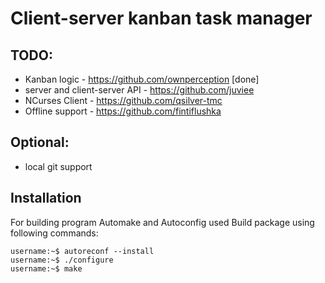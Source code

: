 # Client-server kanban task manager
## TODO:
* Kanban logic - https://github.com/ownperception [done]
* server and client-server API - https://github.com/juviee
* NCurses Client - https://github.com/qsilver-tmc
* Offline support - https://github.com/fintiflushka
## Optional:
* local git support

## Installation
For building program Automake and Autoconfig used
Build package using following commands:

    username:~$ autoreconf --install
    username:~$ ./configure
    username:~$ make
